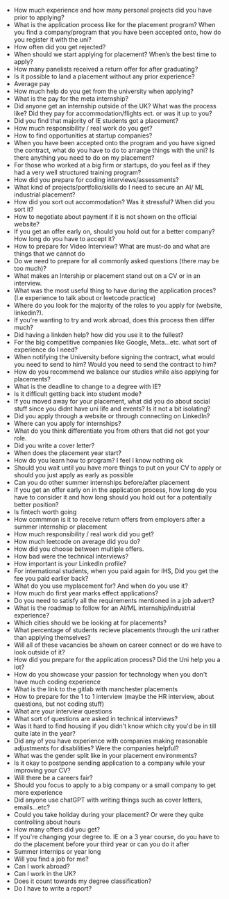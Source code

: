 * How much experience and how many personal projects did you have prior to applying? 
* What is the application process like for the placement program? When you find a company/program that you have been accepted onto, how do you register it with the uni?
* How often did you get rejected?
* When should we start applying for placement? When’s the best time to apply?
* How many panelists received a return offer for after graduating?
* Is it possible to land a placement without any prior experience?
* Average pay
* How much help do you get from the university when applying? 
* What is the pay for the meta internship? 
* Did anyone get an internship outside of the UK? What was the process like? Did they pay for accommodation/flights ect. or was it up to you?
* Did you find that majority of IE students got a placement? 
* How much responsibility / real work do you get?
* How to find opportunities at startup companies?
* When you have been accepted onto the program and you have signed the contract, what do you have to do to arrange things with the uni? Is there anything you need to do on my placement?
* For those who worked at a big firm or startups, do you feel as if they had a very well structured training program?
* How did you prepare for coding interviews/assessments?
* What kind of projects/portfolio/skills do I need to secure an AI/ ML industrial placement?
* How did you sort out accommodation? Was it stressful? When did you sort it? 
* How to negotiate about payment if it is not shown on the official website?
* If you get an offer early on, should you hold out for a better company? How long do you have to accept it?
*  How to prepare for Video Interview? What are must-do and what are things that we cannot do 
* Do we need to prepare for all commonly asked questions (there may be too much)?
* What makes an Intership or placement stand out on a CV or in an interview.
* What was the most useful thing to have during the application proces? (I.e experience to talk about or leetcode practice) 
* Where do you look for the majority of the roles to you apply for (website, linkedin?). 
* If you're wanting to try and work abroad, does this process then differ much?
* Did having a linkden help? how did you use it to the fullest?
* For the big competitive companies like Google, Meta…etc. what sort of experience do I need? 
* When notifying the University before signing the contract, what would you need to send to him? Would you need to send the contract to him?
* How do you recommend we balance our studies while also applying for placements?
* What is the deadline to change to a degree with IE?
* Is it difficult getting back into student mode?
* If you moved away for your placement, what did you do about social stuff since you didnt have uni life and events? Is it not a bit isolating?
* Did you apply through a website or through connecting on LinkedIn?
* Where can you apply for internships?
* What do you think differentiate you from others that did not got your role.
* Did you write a cover letter?
* When does the placement year start?
* How do you learn how to program? I feel I know nothing
ok
* Should you wait until you have more things to put on your CV to apply or should you just apply as early as possible
* Can you do other summer internships before/after placement 
* If you get an offer early on in the application process, how long do you have to consider it and how long should you hold out for a potentially better position?
* Is fintech worth going
* How commmon is it to receive return offers from employers after a summer internship or placement
* How much responsibility / real work did you get?
* How much leetcode on average did you do? 
* How did you choose between multiple offers.
* How bad were the technical interviews? 
* How important is your LinkedIn profile?
* For international students, when you paid again for IHS, Did you get the fee you paid earlier back?
* What do you use myplacement for? And when do you use it?
* How much do first year marks effect applications? 
* Do you need to satisfy all the requirements mentioned in a job advert?
* What is the roadmap to follow for an AI/ML internship/industrial experience? 
* Which cities should we be looking at for placements?
* What percentage of students recieve placements through the uni rather than applying themselves?
* Will all of these vacancies be shown on career connect or do we have to look outside of it?
* How did you prepare for the application process? Did the Uni help you a lot? 
* How do you showcase your passion for technology when you don't have much coding experience 
* What is the link to the gitlab with manchester placements
* How to prepare for the 1 to 1 interview (maybe the HR interview, about questions, but not coding stuff)
* What are your interview questions
* What sort of questions are asked in technical interviews? 
* Was it hard to find housing if you didn't know which city you'd be in till quite late in the year? 
* Did any of you have experience with companies making reasonable adjustments for disabilities? Were the companies helpful?
* What was the gender split like in your placement environments?
* Is it okay to postpone sending application to a company while your improving your CV? 
* Will there be a careers fair?
* Should you focus to apply to a big company or a small company to get more experience
* Did anyone use chatGPT with writing things such as cover letters, emails…etc?
* Could you take holiday during your placement? Or were they quite controlling about hours
* How many offers did you get? 
* If you're changing your degree to. IE on a 3 year course, do you have to do the placement before your third year or can you do it after
* Summer internips or year long 
* Will you find a job for me?
* Can I work abroad?
* Can I work in the UK?
* Does it count towards my degree classification?
* Do I have to write a report?